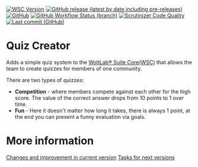 [![WSC Version](https://img.shields.io/badge/WSC-5.3-blue)](https://github.com/WoltLab/WCF/tree/5.3)
[![GitHub release (latest by date including pre-releases)](https://img.shields.io/github/v/release/teralios/quizCreator?include_prereleases&style=flat)](https://github.com/Teralios/quizCreator/releases)
[![GitHub](https://img.shields.io/github/license/Teralios/quizCreator?style=flat)](https://www.gnu.org/licenses/gpl-3.0.txt)
[![GitHub Workflow Status (branch)](https://img.shields.io/github/workflow/status/teralios/QuizCreator/PHP%20Build/main)](https://github.com/Teralios/QuizCreator/actions?query=workflow%3A%22PHP+Build%22)
[![Scrutinizer Code Quality](https://scrutinizer-ci.com/g/Teralios/QuizCreator/badges/quality-score.png?b=main&style=flat)](https://scrutinizer-ci.com/g/Teralios/QuizCreator/?branch=main)
[![Last commit (GitHub)](https://img.shields.io/github/last-commit/teralios/quizcreator/main)](https://github.com/Teralios/QuizCreator/commits/main)

# Quiz Creator
Adds a simple quiz system to the [WoltLab® Suite Core(WSC)](https://www.woltlab.com/features/) that allows the team to create quizzes for members of one community.

There are two types of quizzes:
  * __Competition__ - where members compete against each other for the high score. The value of the correct answer drops from 10 points to 1 over time.
  * __Fun__ - Here it doesn't matter how long it takes, there is always 1 point, at the end you can present a funny evaluation via goals.

# More information
[Changes and improvement in current version](./whatisnew.md)
[Tasks for next versions](./nextversion.md)
